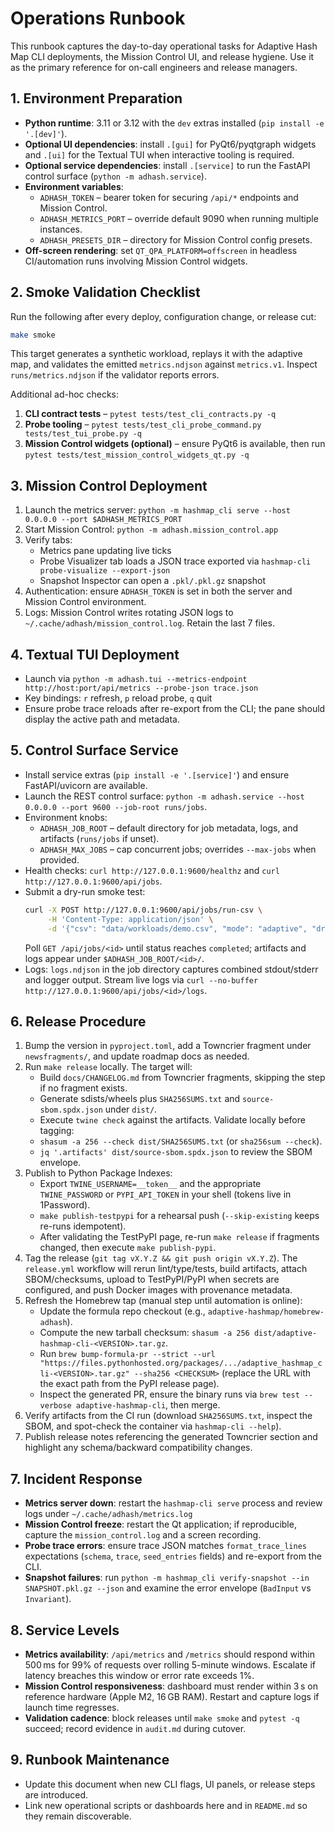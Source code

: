 # Operations Runbook

This runbook captures the day-to-day operational tasks for Adaptive Hash Map CLI deployments, the Mission Control UI, and release hygiene. Use it as the primary reference for on-call engineers and release managers.

## 1. Environment Preparation

- **Python runtime**: 3.11 or 3.12 with the `dev` extras installed (`pip install -e '.[dev]'`).
- **Optional UI dependencies**: install `.[gui]` for PyQt6/pyqtgraph widgets and `.[ui]` for the Textual TUI when interactive tooling is required.
- **Optional service dependencies**: install `.[service]` to run the FastAPI control surface (`python -m adhash.service`).
- **Environment variables**:
  - `ADHASH_TOKEN` – bearer token for securing `/api/*` endpoints and Mission Control.
  - `ADHASH_METRICS_PORT` – override default 9090 when running multiple instances.
  - `ADHASH_PRESETS_DIR` – directory for Mission Control config presets.
- **Off-screen rendering**: set `QT_QPA_PLATFORM=offscreen` in headless CI/automation runs involving Mission Control widgets.

## 2. Smoke Validation Checklist

Run the following after every deploy, configuration change, or release cut:

```bash
make smoke
```

This target generates a synthetic workload, replays it with the adaptive map, and validates the emitted `metrics.ndjson` against `metrics.v1`. Inspect `runs/metrics.ndjson` if the validator reports errors.

Additional ad-hoc checks:

1. **CLI contract tests** – `pytest tests/test_cli_contracts.py -q`
2. **Probe tooling** – `pytest tests/test_cli_probe_command.py tests/test_tui_probe.py -q`
3. **Mission Control widgets (optional)** – ensure PyQt6 is available, then run `pytest tests/test_mission_control_widgets_qt.py -q`

## 3. Mission Control Deployment

1. Launch the metrics server: `python -m hashmap_cli serve --host 0.0.0.0 --port $ADHASH_METRICS_PORT`
2. Start Mission Control: `python -m adhash.mission_control.app`
3. Verify tabs:
   - Metrics pane updating live ticks
   - Probe Visualizer tab loads a JSON trace exported via `hashmap-cli probe-visualize --export-json`
   - Snapshot Inspector can open a `.pkl/.pkl.gz` snapshot
4. Authentication: ensure `ADHASH_TOKEN` is set in both the server and Mission Control environment.
5. Logs: Mission Control writes rotating JSON logs to `~/.cache/adhash/mission_control.log`. Retain the last 7 files.

## 4. Textual TUI Deployment

- Launch via `python -m adhash.tui --metrics-endpoint http://host:port/api/metrics --probe-json trace.json`
- Key bindings: `r` refresh, `p` reload probe, `q` quit
- Ensure probe trace reloads after re-export from the CLI; the pane should display the active path and metadata.

## 5. Control Surface Service

- Install service extras (`pip install -e '.[service]'`) and ensure FastAPI/uvicorn are available.
- Launch the REST control surface: `python -m adhash.service --host 0.0.0.0 --port 9600 --job-root runs/jobs`.
- Environment knobs:
  - `ADHASH_JOB_ROOT` – default directory for job metadata, logs, and artifacts (`runs/jobs` if unset).
  - `ADHASH_MAX_JOBS` – cap concurrent jobs; overrides `--max-jobs` when provided.
- Health checks: `curl http://127.0.0.1:9600/healthz` and `curl http://127.0.0.1:9600/api/jobs`.
- Submit a dry-run smoke test:
  ```bash
  curl -X POST http://127.0.0.1:9600/api/jobs/run-csv \
       -H 'Content-Type: application/json' \
       -d '{"csv": "data/workloads/demo.csv", "mode": "adaptive", "dry_run": true}'
  ```
  Poll `GET /api/jobs/<id>` until status reaches `completed`; artifacts and logs appear under `$ADHASH_JOB_ROOT/<id>/`.
- Logs: `logs.ndjson` in the job directory captures combined stdout/stderr and logger output. Stream live logs via `curl --no-buffer http://127.0.0.1:9600/api/jobs/<id>/logs`.

## 6. Release Procedure

1. Bump the version in `pyproject.toml`, add a Towncrier fragment under `newsfragments/`, and update roadmap docs as needed.
2. Run `make release` locally. The target will:
   - Build `docs/CHANGELOG.md` from Towncrier fragments, skipping the step if no fragment exists.
   - Generate sdists/wheels plus `SHA256SUMS.txt` and `source-sbom.spdx.json` under `dist/`.
   - Execute `twine check` against the artifacts.
   Validate locally before tagging:
   - `shasum -a 256 --check dist/SHA256SUMS.txt` (or `sha256sum --check`).
   - `jq '.artifacts' dist/source-sbom.spdx.json` to review the SBOM envelope.
3. Publish to Python Package Indexes:
   - Export `TWINE_USERNAME=__token__` and the appropriate `TWINE_PASSWORD` or `PYPI_API_TOKEN` in your shell (tokens live in 1Password).
   - `make publish-testpypi` for a rehearsal push (`--skip-existing` keeps re-runs idempotent).
   - After validating the TestPyPI page, re-run `make release` if fragments changed, then execute `make publish-pypi`.
4. Tag the release (`git tag vX.Y.Z && git push origin vX.Y.Z`). The `release.yml` workflow will rerun lint/type/tests, build artifacts, attach SBOM/checksums, upload to TestPyPI/PyPI when secrets are configured, and push Docker images with provenance metadata.
5. Refresh the Homebrew tap (manual step until automation is online):
   - Update the formula repo checkout (e.g., `adaptive-hashmap/homebrew-adhash`).
   - Compute the new tarball checksum: `shasum -a 256 dist/adaptive-hashmap-cli-<VERSION>.tar.gz`.
   - Run `brew bump-formula-pr --strict --url "https://files.pythonhosted.org/packages/.../adaptive_hashmap_cli-<VERSION>.tar.gz" --sha256 <CHECKSUM>` (replace the URL with the exact path from the PyPI release page).
   - Inspect the generated PR, ensure the binary runs via `brew test --verbose adaptive-hashmap-cli`, then merge.
6. Verify artifacts from the CI run (download `SHA256SUMS.txt`, inspect the SBOM, and spot-check the container via `hashmap-cli --help`).
7. Publish release notes referencing the generated Towncrier section and highlight any schema/backward compatibility changes.

## 7. Incident Response

- **Metrics server down**: restart the `hashmap-cli serve` process and review logs under `~/.cache/adhash/metrics.log`
- **Mission Control freeze**: restart the Qt application; if reproducible, capture the `mission_control.log` and a screen recording.
- **Probe trace errors**: ensure trace JSON matches `format_trace_lines` expectations (`schema`, `trace`, `seed_entries` fields) and re-export from the CLI.
- **Snapshot failures**: run `python -m hashmap_cli verify-snapshot --in SNAPSHOT.pkl.gz --json` and examine the error envelope (`BadInput` vs `Invariant`).

## 8. Service Levels

- **Metrics availability**: `/api/metrics` and `/metrics` should respond within 500 ms for 99% of requests over rolling 5-minute windows. Escalate if latency breaches this window or error rate exceeds 1%.
- **Mission Control responsiveness**: dashboard must render within 3 s on reference hardware (Apple M2, 16 GB RAM). Restart and capture logs if launch time regresses.
- **Validation cadence**: block releases until `make smoke` and `pytest -q` succeed; record evidence in `audit.md` during cutover.

## 9. Runbook Maintenance

- Update this document when new CLI flags, UI panels, or release steps are introduced.
- Link new operational scripts or dashboards here and in `README.md` so they remain discoverable.
